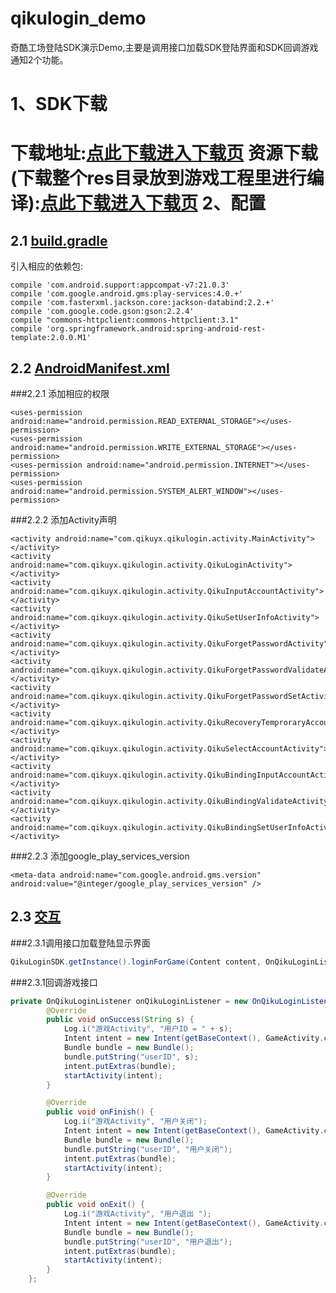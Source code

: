 # qikulogin_demo
奇酷工场登陆SDK演示Demo,主要是调用接口加载SDK登陆界面和SDK回调游戏通知2个功能。

1、SDK下载
====================
下载地址:<a href="https://github.com/hxchen/qikulogin_demo/blob/master/libs/" target="_blank">点此下载进入下载页</a>
资源下载(下载整个res目录放到游戏工程里进行编译):<a href="https://github.com/hxchen/qikulogin_demo/tree/master/src/main/res" target="_blank">点此下载进入下载页</a>
2、配置
====================
2.1 <a href="https://github.com/hxchen/qikulogin_demo/blob/master/build.gradle" target="_blank">build.gradle</a>
---------------------
引入相应的依赖包:
```
compile 'com.android.support:appcompat-v7:21.0.3'
compile 'com.google.android.gms:play-services:4.0.+'
compile 'com.fasterxml.jackson.core:jackson-databind:2.2.+'
compile 'com.google.code.gson:gson:2.2.4'
compile "commons-httpclient:commons-httpclient:3.1"
compile 'org.springframework.android:spring-android-rest-template:2.0.0.M1'
```
2.2 <a href="https://github.com/hxchen/qikulogin_demo/blob/master/src/main/AndroidManifest.xml" target="_blank">AndroidManifest.xml</a>
---------------------
###2.2.1 添加相应的权限
```
<uses-permission android:name="android.permission.READ_EXTERNAL_STORAGE"></uses-permission>
<uses-permission android:name="android.permission.WRITE_EXTERNAL_STORAGE"></uses-permission>
<uses-permission android:name="android.permission.INTERNET"></uses-permission>
<uses-permission android:name="android.permission.SYSTEM_ALERT_WINDOW"></uses-permission>
```
###2.2.2 添加Activity声明
```
<activity android:name="com.qikuyx.qikulogin.activity.MainActivity"></activity>
<activity android:name="com.qikuyx.qikulogin.activity.QikuLoginActivity"></activity>
<activity android:name="com.qikuyx.qikulogin.activity.QikuInputAccountActivity"></activity>
<activity android:name="com.qikuyx.qikulogin.activity.QikuSetUserInfoActivity"></activity>
<activity android:name="com.qikuyx.qikulogin.activity.QikuForgetPasswordActivity"></activity>
<activity android:name="com.qikuyx.qikulogin.activity.QikuForgetPasswordValidateActivity"></activity>
<activity android:name="com.qikuyx.qikulogin.activity.QikuForgetPasswordSetActivity"></activity>
<activity android:name="com.qikuyx.qikulogin.activity.QikuRecoveryTemproraryAccountActivity"></activity>
<activity android:name="com.qikuyx.qikulogin.activity.QikuSelectAccountActivity"></activity>
<activity android:name="com.qikuyx.qikulogin.activity.QikuBindingInputAccountActivity"></activity>
<activity android:name="com.qikuyx.qikulogin.activity.QikuBindingValidateActivity"></activity>
<activity android:name="com.qikuyx.qikulogin.activity.QikuBindingSetUserInfoActivity"></activity>
```
###2.2.3 添加google_play_services_version
```
<meta-data android:name="com.google.android.gms.version" android:value="@integer/google_play_services_version" />
```
2.3 <a href="https://github.com/hxchen/qikulogin_demo/blob/master/src/main/java/com/qikuyx/qikulogin_demo/MainActivity.java" target="_blank">交互</a>
---------------------
###2.3.1调用接口加载登陆显示界面
```Java
QikuLoginSDK.getInstance().loginForGame(Content content, OnQikuLoginListener onQikuLoginListener);
```
###2.3.1回调游戏接口

```Java
private OnQikuLoginListener onQikuLoginListener = new OnQikuLoginListener() {
        @Override
        public void onSuccess(String s) {
            Log.i("游戏Activity", "用户ID = " + s);
            Intent intent = new Intent(getBaseContext(), GameActivity.class);
            Bundle bundle = new Bundle();
            bundle.putString("userID", s);
            intent.putExtras(bundle);
            startActivity(intent);
        }

        @Override
        public void onFinish() {
            Log.i("游戏Activity", "用户关闭");
            Intent intent = new Intent(getBaseContext(), GameActivity.class);
            Bundle bundle = new Bundle();
            bundle.putString("userID", "用户关闭");
            intent.putExtras(bundle);
            startActivity(intent);
        }

        @Override
        public void onExit() {
            Log.i("游戏Activity", "用户退出 ");
            Intent intent = new Intent(getBaseContext(), GameActivity.class);
            Bundle bundle = new Bundle();
            bundle.putString("userID", "用户退出");
            intent.putExtras(bundle);
            startActivity(intent);
        }
    };
```
